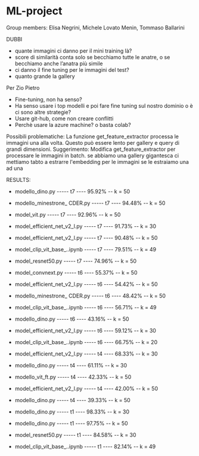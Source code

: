 # ML-project

Group members: Elisa Negrini, Michele Lovato Menin, Tommaso Ballarini

DUBBI 

- quante immagini ci danno per il mini training là?
- score di similarità conta solo se becchiamo tutte le anatre, o se becchiamo anche l’anatra più simile
- ci danno il fine tuning per le immagini del test?
- quanto grande la gallery

Per Zio Pietro
- Fine-tuning, non ha senso?
- Ha senso usare i top modelli e poi fare fine tuning sul nostro dominio o è ci sono altre strategie?
- Usare git-hub, come non creare conflitti
- Perchè usare la azure machine? o basta colab?

Possibili problematiche:
La funzione get_feature_extractor processa le immagini una alla volta. Questo può essere lento per gallery e query di grandi dimensioni.
Suggerimento: Modifica get_feature_extractor per processare le immagini in batch.
se abbiamo una gallery gigantesca ci mettiamo tabto a estrarre l'embedding per le immagini se le estraiamo una ad una


RESULTS:
- modello_dino.py             ----- t7 ---- 95.92% -- k = 50
- modello_minestrone_ CDER.py ----- t7 ---- 94.48% -- k = 50
- model_vit.py                ----- t7 ---- 92.96% -- k = 50
- model_efficient_net_v2_l.py ----- t7 ---- 91.73% -- k = 30
- model_efficient_net_v2_l.py ----- t7 ---- 90.48% -- k = 50
- model_clip_vit_base_..ipynb ----- t7 ---- 79.51% -- k = 49
- model_resnet50.py           ----- t7 ---- 74.96% -- k = 50

- model_convnext.py           ----- t6 ---- 55.37% -- k = 50
- model_efficient_net_v2_l.py ----- t6 ---- 54.42% -- k = 50
- modello_minestrone_ CDER.py ----- t6 ---- 48.42% -- k = 50
- model_clip_vit_base_..ipynb ----- t6 ---- 56.71% -- k = 49
- modello_dino.py             ----- t6 ---- 43.16% -- k = 50
- model_efficient_net_v2_l.py ----- t6 ---- 59.12% -- k = 30
- model_clip_vit_base_..ipynb ----- t6 ---- 66.75% -- k = 20

- model_efficient_net_v2_l.py ----- t4 ---- 68.33% -- k = 30 
- modello_dino.py             ----- t4 ---- 61.11% -- k = 30
- modello_vit_ft.py           ----- t4 ---- 42.33% -- k = 50
- model_efficient_net_v2_l.py ----- t4 ---- 42.00% -- k = 50 
- modello_dino.py             ----- t4 ---- 39.33% -- k = 50

- modello_dino.py             ----- t1 ---- 98.33% -- k = 30
- modello_dino.py             ----- t1 ---- 97.75% -- k = 50
- model_resnet50.py           ----- t1 ---- 84.58% -- k = 30
- model_clip_vit_base_..ipynb ----- t1 ---- 82.14% -- k = 49
